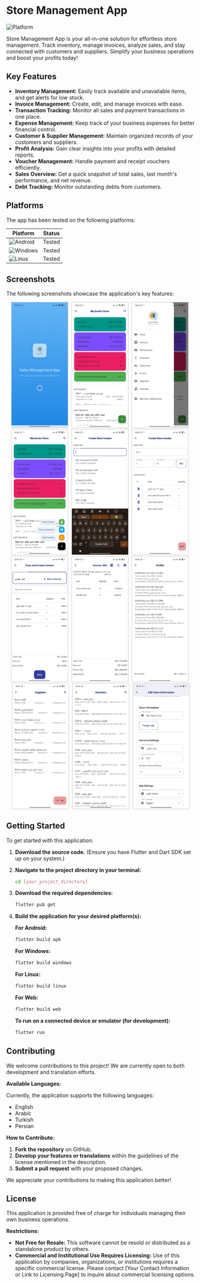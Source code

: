 # Store Management App

![Platform](https://img.shields.io/badge/Platform-Android%20%7C%20Windows%20%7C%20Linux%20%7C%20Web-informational?style=flat-square)

Store Management App is your all-in-one solution for effortless store management. Track inventory, manage invoices, analyze sales, and stay connected with customers and suppliers. Simplify your business operations and boost your profits today!

## Key Features

- **Inventory Management:** Easily track available and unavailable items, and get alerts for low stock.
- **Invoice Management:** Create, edit, and manage invoices with ease.
- **Transaction Tracking:** Monitor all sales and payment transactions in one place.
- **Expense Management:** Keep track of your business expenses for better financial control.
- **Customer & Supplier Management:** Maintain organized records of your customers and suppliers.
- **Profit Analysis:** Gain clear insights into your profits with detailed reports.
- **Voucher Management:** Handle payment and receipt vouchers efficiently.
- **Sales Overview:** Get a quick snapshot of total sales, last month's performance, and net revenue.
- **Debt Tracking:** Monitor outstanding debts from customers.

## Platforms

The app has been tested on the following platforms:

| Platform                                                                                                               | Status |
| ---------------------------------------------------------------------------------------------------------------------- | ------ |
| <img src="https://img.shields.io/badge/Android-3D6D55?style=for-the-badge&logo=android&logoColor=white" alt="Android"> | Tested |
| <img src="https://img.shields.io/badge/Windows-0078D6?style=for-the-badge&logo=windows&logoColor=white" alt="Windows"> | Tested |
| <img src="https://img.shields.io/badge/Linux-FCC624?style=for-the-badge&logo=linux&logoColor=black" alt="Linux">       | Tested |

## Screenshots

The following screenshots showcase the application's key features:

<p align="center">
  <img src="https://github.com/abdulrasol/store_management/blob/master/screenshots/1.jpg" alt="Screenshot 1" width="150" style="margin-right: 5px; border: 1px solid #ccc;">
  <img src="https://github.com/abdulrasol/store_management/blob/master/screenshots/2.jpg" alt="Screenshot 2" width="150" style="margin-right: 5px; border: 1px solid #ccc;">
  <img src="https://github.com/abdulrasol/store_management/blob/master/screenshots/3.jpg" alt="Screenshot 3"width="150" style="margin-right: 5px; border: 1px solid #ccc;">
  <img src="https://github.com/abdulrasol/store_management/blob/master/screenshots/4.jpg" alt="Screenshot 4" width="150" style="margin-right: 5px; border: 1px solid #ccc;">
  <img src="https://github.com/abdulrasol/store_management/blob/master/screenshots/5.jpg" alt="Screenshot 5" width="150" style="margin-right: 5px; border: 1px solid #ccc;">
  <img src="https://github.com/abdulrasol/store_management/blob/master/screenshots/6.jpg" alt="Screenshot 6"  width="150" style="margin-right: 5px; border: 1px solid #ccc;">
  <img src="https://github.com/abdulrasol/store_management/blob/master/screenshots/7.jpg" alt="Screenshot 7"  width="150" style="margin-right: 5px; border: 1px solid #ccc;">
  <img src="https://github.com/abdulrasol/store_management/blob/master/screenshots/8.jpg" alt="Screenshot 8" width="150" style="margin-right: 5px; border: 1px solid #ccc;">
  <img src="https://github.com/abdulrasol/store_management/blob/master/screenshots/9.jpg" alt="Screenshot 9" width="150" style="margin-right: 5px; border: 1px solid #ccc;">
  <img src="https://github.com/abdulrasol/store_management/blob/master/screenshots/10.jpg" alt="Screenshot 10" width="150" style="margin-right: 5px; border: 1px solid #ccc;">

  <img src="https://github.com/abdulrasol/store_management/blob/master/screenshots/11.jpg" alt="Screenshot 11" width="150" style="margin-right: 5px; border: 1px solid #ccc;">
  <img src="https://github.com/abdulrasol/store_management/blob/master/screenshots/12.jpg" alt="Screenshot 12" width="150" style="border: 1px solid #ccc;">
</p>

## Getting Started

To get started with this application:

1.  **Download the source code.** (Ensure you have Flutter and Dart SDK set up on your system.)

2.  **Navigate to the project directory in your terminal:**

    ```bash
    cd [your_project_directory]
    ```

3.  **Download the required dependencies:**

    ```bash
    flutter pub get
    ```

4.  **Build the application for your desired platform(s):**

    **For Android:**

    ```bash
    flutter build apk
    ```

    **For Windows:**

    ```bash
    flutter build windows
    ```

    **For Linux:**

    ```bash
    flutter build linux
    ```

    **For Web:**

    ```bash
    flutter build web
    ```

    **To run on a connected device or emulator (for development):**

    ```bash
    flutter run
    ```

## Contributing

We welcome contributions to this project! We are currently open to both development and translation efforts.

**Available Languages:**

Currently, the application supports the following languages:

- English
- Arabic
- Turkish
- Persian

**How to Contribute:**

1.  **Fork the repository** on GitHub.
2.  **Develop your features or translations** within the guidelines of the license mentioned in the description.
3.  **Submit a pull request** with your proposed changes.

We appreciate your contributions to making this application better!

## License

This application is provided free of charge for individuals managing their own business operations.

**Restrictions:**

- **Not Free for Resale:** This software cannot be resold or distributed as a standalone product by others.
- **Commercial and Institutional Use Requires Licensing:** Use of this application by companies, organizations, or institutions requires a specific commercial license. Please contact [Your Contact Information or Link to Licensing Page] to inquire about commercial licensing options.
